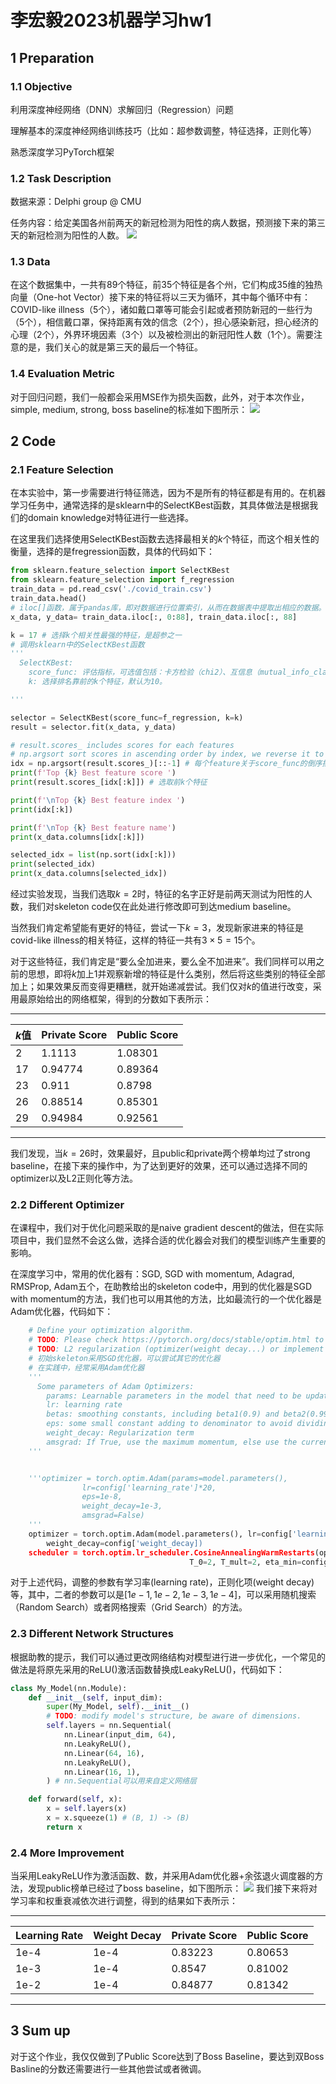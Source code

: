 # 李宏毅2023机器学习hw1

## 1 Preparation
### 1.1 Objective
利用深度神经网络（DNN）求解回归（Regression）问题

理解基本的深度神经网络训练技巧（比如：超参数调整，特征选择，正则化等）

熟悉深度学习PyTorch框架 

### 1.2 Task Description
数据来源：Delphi group @ CMU 

任务内容：给定美国各州前两天的新冠检测为阳性的病人数据，预测接下来的第三天的新冠检测为阳性的人数。
![](Picture1.png)

### 1.3 Data
在这个数据集中，一共有89个特征，前35个特征是各个州，它们构成35维的独热向量（One-hot Vector）接下来的特征将以三天为循环，其中每个循环中有：COVID-like illness（5个），诸如戴口罩等可能会引起或者预防新冠的一些行为（5个），相信戴口罩，保持距离有效的信念（2个），担心感染新冠，担心经济的心理（2个），外界环境因素（3个）以及被检测出的新冠阳性人数（1个）。需要注意的是，我们关心的就是第三天的最后一个特征。
### 1.4 Evaluation Metric
对于回归问题，我们一般都会采用MSE作为损失函数，此外，对于本次作业，simple, medium, strong, boss baseline的标准如下图所示：
![](Picture2.png)

## 2 Code
### 2.1 Feature Selection
在本实验中，第一步需要进行特征筛选，因为不是所有的特征都是有用的。在机器学习任务中，通常选择的是sklearn中的SelectKBest函数，其具体做法是根据我们的domain knowledge对特征进行一些选择。

在这里我们选择使用SelectKBest函数去选择最相关的$k$个特征，而这个相关性的衡量，选择的是fregression函数，具体的代码如下：
```python
from sklearn.feature_selection import SelectKBest
from sklearn.feature_selection import f_regression
train_data = pd.read_csv('./covid_train.csv')
train_data.head()
# iloc[]函数，属于pandas库，即对数据进行位置索引，从而在数据表中提取出相应的数据。
x_data, y_data= train_data.iloc[:, 0:88], train_data.iloc[:, 88]

k = 17 # 选择k个相关性最强的特征，是超参之一
# 调用sklearn中的SelectKBest函数
'''
  SelectKBest:
    score_func: 评估指标，可选值包括：卡方检验（chi2）、互信息（mutual_info_classif、mutual_info_regression）等，默认为卡方检验。
    k: 选择排名靠前的k个特征，默认为10。

'''

selector = SelectKBest(score_func=f_regression, k=k)
result = selector.fit(x_data, y_data)

# result.scores_ includes scores for each features
# np.argsort sort scores in ascending order by index, we reverse it to make it descending.
idx = np.argsort(result.scores_)[::-1] # 每个feature关于score_func的倒序排序的index
print(f'Top {k} Best feature score ')
print(result.scores_[idx[:k]]) # 选取前k个特征

print(f'\nTop {k} Best feature index ')
print(idx[:k])

print(f'\nTop {k} Best feature name')
print(x_data.columns[idx[:k]])

selected_idx = list(np.sort(idx[:k]))
print(selected_idx)
print(x_data.columns[selected_idx])
```
经过实验发现，当我们选取$k=2$时，特征的名字正好是前两天测试为阳性的人数，我们对skeleton code仅在此处进行修改即可到达medium baseline。

当然我们肯定希望能有更好的特征，尝试一下$k=3$，发现新家进来的特征是covid-like illness的相关特征，这样的特征一共有$3×5=15$个。

对于这些特征，我们肯定是“要么全加进来，要么全不加进来”。我们同样可以用之前的思想，即将$k$加上1并观察新增的特征是什么类别，然后将这些类别的特征全部加上；如果效果反而变得更糟糕，就开始递减尝试。我们仅对$k$的值进行改变，采用最原始给出的网络框架，得到的分数如下表所示：

***

| $k$值 | Private Score | Public Score|
| --- | --- | --- |
| 2 | 1.1113 | 1.08301|
| 17 | 0.94774 | 0.89364 |
| 23 | 0.911 | 0.8798 |
| 26 | 0.88514 | 0.85301 |
| 29 | 0.94984 | 0.92561 |
***
我们发现，当$k=26$时，效果最好，且public和private两个榜单均过了strong baseline，在接下来的操作中，为了达到更好的效果，还可以通过选择不同的optimizer以及L2正则化等方法。
### 2.2 Different Optimizer
在课程中，我们对于优化问题采取的是naive gradient descent的做法，但在实际项目中，我们显然不会这么做，选择合适的优化器会对我们的模型训练产生重要的影响。

在深度学习中，常用的优化器有：SGD, SGD with momentum, Adagrad, RMSProp, Adam五个，在助教给出的skeleton code中，用到的优化器是SGD with momentum的方法，我们也可以用其他的方法，比如最流行的一个优化器是Adam优化器，代码如下：
```python
    # Define your optimization algorithm.
    # TODO: Please check https://pytorch.org/docs/stable/optim.html to get more available algorithms.
    # TODO: L2 regularization (optimizer(weight decay...) or implement by your self).
    # 初始skeleton采用SGD优化器，可以尝试其它的优化器
    # 在实践中，经常采用Adam优化器
    '''
      Some parameters of Adam Optimizers:
        params: Learnable parameters in the model that need to be updated
        lr: learning rate
        betas: smoothing constants, including beta1(0.9) and beta2(0.999)
        eps: some small constant adding to denominator to avoid dividing by 0
        weight_decay: Regularization term
        amsgrad: If True, use the maximum momentum, else use the current one
    '''


    '''optimizer = torch.optim.Adam(params=model.parameters(),
                lr=config['learning_rate']*20,
                eps=1e-8,
                weight_decay=1e-3,
                amsgrad=False)
    '''
    optimizer = torch.optim.Adam(model.parameters(), lr=config['learning_rate'],
        weight_decay=config['weight_decay])
    scheduler = torch.optim.lr_scheduler.CosineAnnealingWarmRestarts(optimizer,
                                        T_0=2, T_mult=2, eta_min=config['learning_rate'])
```
对于上述代码，调整的参数有学习率(learning rate)，正则化项(weight decay)等，其中，二者的参数可以是$[1e-1, 1e-2, 1e-3, 1e-4]$，可以采用随机搜索（Random Search）或者网格搜索（Grid Search）的方法。

### 2.3 Different Network Structures
根据助教的提示，我们可以通过更改网络结构对模型进行进一步优化，一个常见的做法是将原先采用的ReLU()激活函数替换成LeakyReLU()，代码如下：
```python
class My_Model(nn.Module):
    def __init__(self, input_dim):
        super(My_Model, self).__init__()
        # TODO: modify model's structure, be aware of dimensions.
        self.layers = nn.Sequential(
            nn.Linear(input_dim, 64),
            nn.LeakyReLU(),
            nn.Linear(64, 16),
            nn.LeakyReLU(),
            nn.Linear(16, 1),
        ) # nn.Sequential可以用来自定义网络层

    def forward(self, x):
        x = self.layers(x)
        x = x.squeeze(1) # (B, 1) -> (B)
        return x
```
### 2.4 More Improvement
当采用LeakyReLU作为激活函数、数，并采用Adam优化器+余弦退火调度器的方法，发现public榜单已经过了boss baseline，如下图所示：
![](Picture3.png)
我们接下来将对学习率和权重衰减依次进行调整，得到的结果如下表所示：
***

| Learning Rate | Weight Decay|  Private Score |Public Score|
| --- | --- | --- | ---|
| 1e-4 | 1e-4 | 0.83223| 0.80653|
| 1e-3 | 1e-4 | 0.8547 | 0.81002|
| 1e-2 | 1e-4 | 0.84877 | 0.81342|
***

## 3 Sum up
对于这个作业，我仅仅做到了Public Score达到了Boss Baseline，要达到双Boss Basline的分数还需要进行一些其他尝试或者微调。






